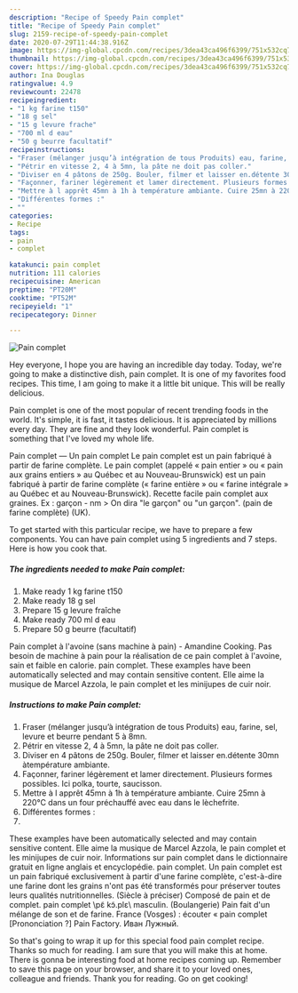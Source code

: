 ```yaml
---
description: "Recipe of Speedy Pain complet"
title: "Recipe of Speedy Pain complet"
slug: 2159-recipe-of-speedy-pain-complet
date: 2020-07-29T11:44:38.916Z
image: https://img-global.cpcdn.com/recipes/3dea43ca496f6399/751x532cq70/pain-complet-photo-principale-de-la-recette.jpg
thumbnail: https://img-global.cpcdn.com/recipes/3dea43ca496f6399/751x532cq70/pain-complet-photo-principale-de-la-recette.jpg
cover: https://img-global.cpcdn.com/recipes/3dea43ca496f6399/751x532cq70/pain-complet-photo-principale-de-la-recette.jpg
author: Ina Douglas
ratingvalue: 4.9
reviewcount: 22478
recipeingredient:
- "1 kg farine t150"
- "18 g sel"
- "15 g levure frache"
- "700 ml d eau"
- "50 g beurre facultatif"
recipeinstructions:
- "Fraser (mélanger jusqu’à intégration de tous Produits) eau, farine, sel, levure et beurre pendant 5 à 8mn."
- "Pétrir en vitesse 2, 4 à 5mn, la pâte ne doit pas coller."
- "Diviser en 4 pâtons de 250g. Bouler, filmer et laisser en.détente 30mn àtempérature ambiante."
- "Façonner, fariner légèrement et lamer directement. Plusieurs formes possibles. Ici polka, tourte, saucisson."
- "Mettre à l apprêt 45mn à 1h à température ambiante. Cuire 25mn à 220°C dans un four préchauffé avec eau dans le lèchefrite."
- "Différentes formes :"
- ""
categories:
- Recipe
tags:
- pain
- complet

katakunci: pain complet 
nutrition: 111 calories
recipecuisine: American
preptime: "PT20M"
cooktime: "PT52M"
recipeyield: "1"
recipecategory: Dinner

---
```



![Pain complet](https://img-global.cpcdn.com/recipes/3dea43ca496f6399/751x532cq70/pain-complet-photo-principale-de-la-recette.jpg)

Hey everyone, I hope you are having an incredible day today. Today, we're going to make a distinctive dish, pain complet. It is one of my favorites food recipes. This time, I am going to make it a little bit unique. This will be really delicious.

Pain complet is one of the most popular of recent trending foods in the world. It's simple, it is fast, it tastes delicious. It is appreciated by millions every day. They are fine and they look wonderful. Pain complet is something that I've loved my whole life.

Pain complet — Un pain complet Le pain complet est un pain fabriqué à partir de farine complète. Le pain complet (appelé « pain entier » ou « pain aux grains entiers » au Québec et au Nouveau-Brunswick) est un pain fabriqué à partir de farine complète (« farine entière » ou « farine intégrale » au Québec et au Nouveau-Brunswick). Recette facile pain complet aux graines. Ex : garçon - nm &gt; On dira &#34;le garçon&#34; ou &#34;un garçon&#34;. (pain de farine complète) (UK).


To get started with this particular recipe, we have to prepare a few components. You can have pain complet using 5 ingredients and 7 steps. Here is how you cook that.

<!--inarticleads1-->

##### The ingredients needed to make Pain complet:

1. Make ready 1 kg farine t150
1. Make ready 18 g sel
1. Prepare 15 g levure fraîche
1. Make ready 700 ml d eau
1. Prepare 50 g beurre (facultatif)


Pain complet à l&#39;avoine (sans machine à pain) - Amandine Cooking. Pas besoin de machine à pain pour la réalisation de ce pain complet à l&#39;avoine, sain et faible en calorie. pain complet. These examples have been automatically selected and may contain sensitive content. Elle aime la musique de Marcel Azzola, le pain complet et les minijupes de cuir noir. 

<!--inarticleads2-->

##### Instructions to make Pain complet:

1. Fraser (mélanger jusqu’à intégration de tous Produits) eau, farine, sel, levure et beurre pendant 5 à 8mn.
1. Pétrir en vitesse 2, 4 à 5mn, la pâte ne doit pas coller.
1. Diviser en 4 pâtons de 250g. Bouler, filmer et laisser en.détente 30mn àtempérature ambiante.
1. Façonner, fariner légèrement et lamer directement. Plusieurs formes possibles. Ici polka, tourte, saucisson.
1. Mettre à l apprêt 45mn à 1h à température ambiante. Cuire 25mn à 220°C dans un four préchauffé avec eau dans le lèchefrite.
1. Différentes formes :
1. 


These examples have been automatically selected and may contain sensitive content. Elle aime la musique de Marcel Azzola, le pain complet et les minijupes de cuir noir. Informations sur pain complet dans le dictionnaire gratuit en ligne anglais et encyclopédie. pain complet. Un pain complet est un pain fabriqué exclusivement à partir d&#39;une farine complète, c&#39;est-à-dire une farine dont les grains n&#39;ont pas été transformés pour préserver toutes leurs qualités nutritionnelles. (Siècle à préciser) Composé de pain et de complet. pain complet \pɛ̃ kɔ̃.plɛ\ masculin. (Boulangerie) Pain fait d&#39;un mélange de son et de farine. France (Vosges) : écouter « pain complet [Prononciation ?] Pain Factory. Иван Лужный. 

So that's going to wrap it up for this special food pain complet recipe. Thanks so much for reading. I am sure that you will make this at home. There is gonna be interesting food at home recipes coming up. Remember to save this page on your browser, and share it to your loved ones, colleague and friends. Thank you for reading. Go on get cooking!
